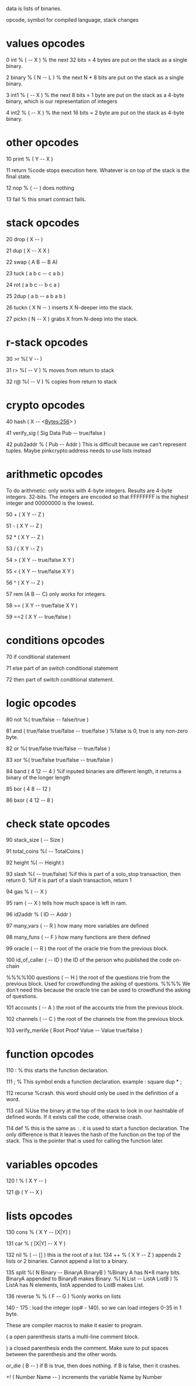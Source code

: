  data is lists of binaries.

opcode, symbol for compiled language, stack changes

# values opcodes

0 int % ( -- X ) % the next 32 bits = 4 bytes are put on the stack as a single binary.

2 binary % ( N -- L ) % the next N * 8 bits are put on the stack as a single binary.

3 int1  % ( -- X ) % the next 8 bits = 1 byte are put on the stack as a 4-byte binary, which is our representation of integers

4 int2  % ( -- X ) % the next 16 bits = 2 byte are put on the stack as 4-byte binary.


# other opcodes

10 print % ( Y -- X )

11 return %code stops execution here. Whatever is on top of the stack is the final state.

12 nop % ( -- ) does nothing

13 fail % this smart contract fails.


# stack opcodes

20 drop ( X -- )

21 dup ( X -- X X )

22 swap ( A B -- B A)

23 tuck ( a b c -- c a b ) 

24 rot ( a b c -- b c a )

25 2dup ( a b -- a b a b )

26 tuckn ( X N -- ) inserts X N-deeper into the stack.

27 pickn ( N -- X ) grabs X from N-deep into the stack.


# r-stack opcodes

30 >r %( V -- )

31 r> %( -- V ) % moves from return to stack

32 r@ %( -- V ) % copies from return to stack


# crypto opcodes

40 hash ( X -- <<Bytes:256>> ) 

41 verify_sig ( Sig Data Pub -- true/false )

42 pub2addr % ( Pub -- Addr ) This is difficult because we can't represent tuples. Maybe pinkcrypto:address needs to use lists instead


# arithmetic opcodes
To do arithmetic:
only works with 4-byte integers. Results are 4-byte integers. 32-bits. The integers are encoded so that FFFFFFFF is the highest integer and 00000000 is the lowest.

50 + ( X Y -- Z )

51 - ( X Y -- Z )

52 * ( X Y -- Z )

53 / ( X Y -- Z )

54 > ( X Y -- true/false X Y )

55 < ( X Y -- true/false X Y )

56 ^ ( X Y -- Z )

57 rem (A B -- C) only works for integers.

58 == ( X Y -- true/false X Y )

59 ==2 ( X Y -- true/false )


# conditions opcodes

70 if  conditional statement

71 else  part of an switch conditional statement

72 then part of switch conditional statement.


# logic opcodes

80 not %( true/false -- false/true )

81 and ( true/false true/false -- true/false ) %false is 0, true is any non-zero byte.

82 or %( true/false true/false -- true/false )

83 xor %( true/false true/false -- true/false )

84 band ( 4 12 -- 4 ) %if inputed binaries are different length, it returns a binary of the longer length

85 bor ( 4 8 -- 12 )

86 bxor ( 4 12 -- 8 ) 


# check state opcodes

90 stack_size ( -- Size )

91 total_coins %( -- TotalCoins )

92 height %( -- Height )

93 slash %( -- true/false) %if this is part of a solo_stop transaction, then return 0.
         %If it is part of a slash transaction, return 1

94 gas % ( -- X )

95 ram ( -- X ) tells how much space is left in ram.

96 id2addr % ( ID -- Addr )

97 many_vars ( -- R ) how many more variables are defined

98 many_funs ( -- F ) how many functions are there defined

99 oracle ( -- R ) the root of the oracle trie from the previous block.

100 id_of_caller ( -- ID ) the ID of the person who published the code on-chain

%%%%100 questions ( -- H ) the root of the questions trie from the previous block. Used for crowdfunding the asking of questions. %%%% We don't need this because the oracle trie can be used to crowdfund the asking of questions.

101 accounts ( -- A ) the root of the accounts trie from the previous block.

102 channels ( -- C ) the root of the channels trie from the previous block.

103 verify_merkle ( Root Proof Value -- Value true/false )


# function opcodes

110 : % this starts the function declaration.

111 ; % This symbol ends a function declaration. example : square dup * ;

112 recurse %crash. this word should only be used in the definition of a word.

113 call %Use the binary at the top of the stack to look in our hashtable of defined words. If it exists call the code, otherwise crash.

114 def % this is the same as `:`. it is used to start a function declaration. The only difference is that it leaves the hash of the function on the top of the stack. This is the pointer that is used for calling the function later.


# variables opcodes

120 ! % ( X Y -- )

121 @ ( Y -- X )


# lists opcodes

130 cons % ( X Y -- [X|Y] )

131 car % ( [X|Y] -- X Y )

132 nil % ( -- [] ) this is the root of a list.
134 ++ % ( X Y -- Z ) appends 2 lists or 2 binaries. Cannot append a list to a binary.

135 split %( N Binary -- BinaryA BinaryB ) %Binary A has N*8 many bits. BinaryA appended to BinaryB makes Binary. 
         %( N List -- ListA ListB ) % ListA has N elements, listA appended to ListB makes List.

136 reverse % % ( F -- G ) %only works on lists

140 - 175 : load the integer (op# - 140). so we can load integers 0-35 in 1 byte.


These are compiler macros to make it easier to program.

( a open parenthesis starts a multi-line comment block.

) a closed parenthesis ends the comment. Make sure to put spaces between the parenthesis and the other words. 

or_die ( B -- ) if B is true, then does nothing. if B is false, then it crashes.

+! ( Number Name -- ) increments the variable Name by Number
